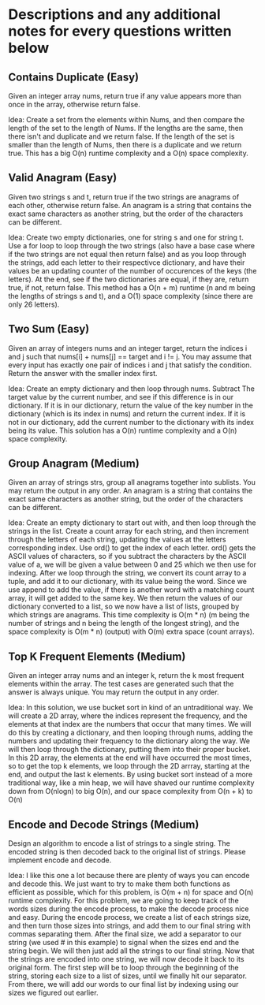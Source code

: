 # Descriptions and any additional notes for every questions written below

## Contains Duplicate (Easy)

Given an integer array nums, return true if any value appears more than once in the array, otherwise return false.

Idea: Create a set from the elements within Nums, and then compare the length of the set to the length of Nums. If the lengths are the same, then there isn't and duplicate and we return false. If the length of the set is smaller than the length of Nums, then there is a duplicate and we return true. This has a big O(n) runtime complexity and a O(n) space complexity.

## Valid Anagram (Easy)

Given two strings s and t, return true if the two strings are anagrams of each other, otherwise return false.
An anagram is a string that contains the exact same characters as another string, but the order of the characters can be different.

Idea: Create two empty dictionaries, one for string s and one for string t. Use a for loop to loop through the two strings (also have a base case where if the two strings are not equal then return false) and as you loop through the strings, add each letter to their respectivce dictionary, and have their values be an updating counter of the number of occurences of the keys (the letters). At the end, see if the two dictionaries are equal, if they are, return true, if not, return false. This method has a O(n + m) runtime (n and m being the lengths of strings s and t), and a O(1) space complexity (since there are only 26 letters).

## Two Sum (Easy)

Given an array of integers nums and an integer target, return the indices i and j such that nums[i] + nums[j] == target and i != j.
You may assume that every input has exactly one pair of indices i and j that satisfy the condition.
Return the answer with the smaller index first.

Idea: Create an empty dictionary and then loop through nums. Subtract The target value by the current number, and see if this difference is in our dictionary. If it is in our dictionary, return the value of the key number in the dictionary (which is its index in nums) and return the current index. If it is not in our dictionary, add the current number to the dictionary with its index being its value. This solution has a O(n) runtime complexity and a O(n) space complexity.

## Group Anagram (Medium)

Given an array of strings strs, group all anagrams together into sublists. You may return the output in any order.
An anagram is a string that contains the exact same characters as another string, but the order of the characters can be different.

Idea: Create an empty dictionary to start out with, and then loop through the strings in the list. Create a count array for each string, and then increment through the letters of each string, updating the values at the letters corresponding index. Use ord() to get the index of each letter. ord() gets the ASCII values of characters, so if you subtract the characters by the ASCII value of a, we will be given a value between 0 and 25 which we then use for indexing. After we loop through the string, we convert its count array to a tuple, and add it to our dictionary, with its value being the word. Since we use append to add the value, if there is another word with a matching count array, it will get added to the same key. We then return the values of our dictionary converted to a list, so we now have a list of lists, grouped by which strings are anagrams. This time complexity is O(m * n) (m being the number of strings and n being the length of the longest string), and the space complexity is O(m * n) (output) with O(m) extra space (count arrays).

## Top K Frequent Elements (Medium)

Given an integer array nums and an integer k, return the k most frequent elements within the array.
The test cases are generated such that the answer is always unique.
You may return the output in any order.

Idea: In this solution, we use bucket sort in kind of an untraditional way. We will create a 2D array, where the indices represent the frequency, and the elements at that index are the numbers that occur that many times. We will do this by creating a dictionary, and then looping through nums, adding the numbers and updating their frequency to the dictionary along the way. We will then loop through the dictionary, putting them into their proper bucket. In this 2D array, the elements at the end will have occurred the most times, so to get the top k elements, we loop through the 2D arrray, starting at the end, and output the last k elements. By using bucket sort instead of a more traditional way, like a min heap, we will have shaved our runtime complexity down from O(nlogn) to big O(n), and our space complexity from O(n + k) to O(n)

## Encode and Decode Strings (Medium)

Design an algorithm to encode a list of strings to a single string. The encoded string is then decoded back to the original list of strings.
Please implement encode and decode.

Idea: I like this one a lot because there are plenty of ways you can encode and decode this. We just want to try to make them both functions as efficient as possible, which for this problem, is O(m + n) for space and O(n) runtime complexity. For this problem, we are going to keep track of the words sizes during the encode process, to make the decode process nice and easy. During the encode process, we create a list of each strings size, and then turn those sizes into strings, and add them to our final string with commas separating them. After the final size, we add a separator to our string (we used # in this example) to signal when the sizes end and the string begin. We will then just add all the strings to our final string. Now that the strings are encoded into one string, we will now decode it back to its original form. The first step will be to loop through the beginning of the string, storing each size to a list of sizes, until we finally hit our separator. From there, we will add our words to our final list by indexing using our sizes we figured out earlier.